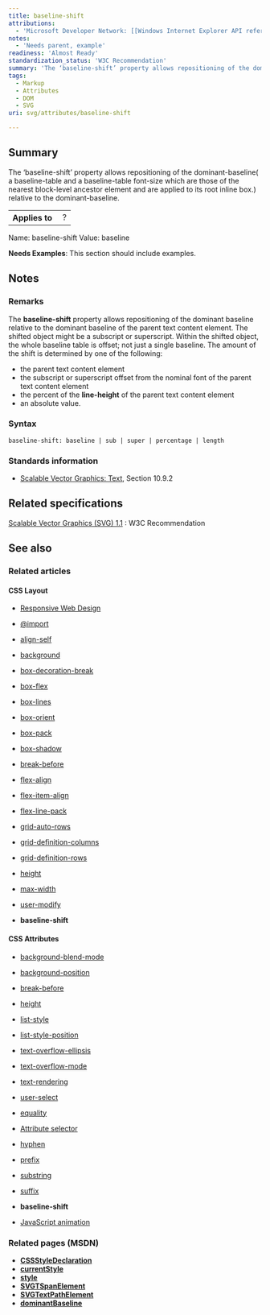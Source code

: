 ```yaml
---
title: baseline-shift
attributions:
  - 'Microsoft Developer Network: [[Windows Internet Explorer API reference](http://msdn.microsoft.com/en-us/library/ie/hh828809%28v=vs.85%29.aspx) Article]'
notes:
  - 'Needs parent, example'
readiness: 'Almost Ready'
standardization_status: 'W3C Recommendation'
summary: 'The ‘baseline-shift’ property allows repositioning of the dominant-baseline( a baseline-table and a baseline-table font-size which are those of the nearest block-level ancestor element and are applied to its root inline box.) relative to the dominant-baseline.'
tags:
  - Markup
  - Attributes
  - DOM
  - SVG
uri: svg/attributes/baseline-shift

---
```

## Summary

The ‘baseline-shift’ property allows repositioning of the dominant-baseline( a baseline-table and a baseline-table font-size which are those of the nearest block-level ancestor element and are applied to its root inline box.) relative to the dominant-baseline.

<table class="wikitable">
<tr>
<th>
Applies to

</th>
<td>
 ?

</td>
</tr>
</table>
Name: baseline-shift Value: baseline

**Needs Examples**: This section should include examples.

## Notes

### Remarks

The **baseline-shift** property allows repositioning of the dominant baseline relative to the dominant baseline of the parent text content element. The shifted object might be a subscript or superscript. Within the shifted object, the whole baseline table is offset; not just a single baseline. The amount of the shift is determined by one of the following:

-   the parent text content element
-   the subscript or superscript offset from the nominal font of the parent text content element
-   the percent of the **line-height** of the parent text content element
-   an absolute value.

### Syntax

    baseline-shift: baseline | sub | super | percentage | length

### Standards information

-   [Scalable Vector Graphics: Text](http://go.microsoft.com/fwlink/p/?linkid=199818), Section 10.9.2

## Related specifications

[Scalable Vector Graphics (SVG) 1.1](http://www.w3.org/TR/SVG/text.html#BaselineShiftProperty)
:   W3C Recommendation

## See also

### Related articles

#### CSS Layout

-   [Responsive Web Design](/concepts/mobile_web/responsive_design)

-   [@import](/css/atrules/@import)

-   [align-self](/css/properties/align-self)

-   [background](/css/properties/background)

-   [box-decoration-break](/css/properties/box-decoration-break)

-   [box-flex](/css/properties/box-flex)

-   [box-lines](/css/properties/box-lines)

-   [box-orient](/css/properties/box-orient)

-   [box-pack](/css/properties/box-pack)

-   [box-shadow](/css/properties/box-shadow)

-   [break-before](/css/properties/break-before)

-   [flex-align](/css/properties/flex-align)

-   [flex-item-align](/css/properties/flex-item-align)

-   [flex-line-pack](/css/properties/flex-line-pack)

-   [grid-auto-rows](/css/properties/grid-auto-rows)

-   [grid-definition-columns](/css/properties/grid-definition-columns)

-   [grid-definition-rows](/css/properties/grid-definition-rows)

-   [height](/css/properties/height)

-   [max-width](/css/properties/max-width)

-   [user-modify](/css/properties/user-modify)

-   **baseline-shift**

#### CSS Attributes

-   [background-blend-mode](/css/properties/background-blend-mode)

-   [background-position](/css/properties/background-position)

-   [break-before](/css/properties/break-before)

-   [height](/css/properties/height)

-   [list-style](/css/properties/list-style)

-   [list-style-position](/css/properties/list-style-position)

-   [text-overflow-ellipsis](/css/properties/text-overflow-ellipsis)

-   [text-overflow-mode](/css/properties/text-overflow-mode)

-   [text-rendering](/css/properties/text-rendering)

-   [user-select](/css/properties/user-select)

-   [equality](/css/selectors/attributes/equality)

-   [Attribute selector](/css/selectors/attributes/existence)

-   [hyphen](/css/selectors/attributes/hyphen)

-   [prefix](/css/selectors/attributes/prefix)

-   [substring](/css/selectors/attributes/substring)

-   [suffix](/css/selectors/attributes/suffix)

-   **baseline-shift**

-   [JavaScript animation](/tutorials/animation_in_javascript_2)

### Related pages (MSDN)

-   [**CSSStyleDeclaration**](/css/cssom/CSSStyleDeclaration/CSSStyleDeclaration)
-   [**currentStyle**](/css/cssom/currentStyle)
-   [**style**](/css/cssom/style)
-   [**SVGTSpanElement**](/svg/elements/tspan)
-   [**SVGTextPathElement**](/svg/elements/textPath)
-   [**dominantBaseline**](/svg/attributes/dominant-baseline)

